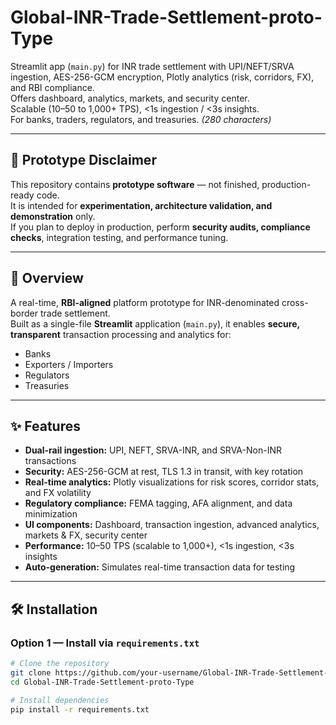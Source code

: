 # Global-INR-Trade-Settlement-proto-Type

Streamlit app (`main.py`) for INR trade settlement with UPI/NEFT/SRVA ingestion, AES-256-GCM encryption, Plotly analytics (risk, corridors, FX), and RBI compliance.  
Offers dashboard, analytics, markets, and security center.  
Scalable (10–50 to 1,000+ TPS), <1s ingestion / <3s insights.  
For banks, traders, regulators, and treasuries. *(280 characters)*

---

## 🚧 Prototype Disclaimer
This repository contains **prototype software** — not finished, production-ready code.  
It is intended for **experimentation, architecture validation, and demonstration** only.  
If you plan to deploy in production, perform **security audits, compliance checks**, integration testing, and performance tuning.

---

## 📖 Overview
A real-time, **RBI-aligned** platform prototype for INR-denominated cross-border trade settlement.  
Built as a single-file **Streamlit** application (`main.py`), it enables **secure, transparent** transaction processing and analytics for:
- Banks
- Exporters / Importers
- Regulators
- Treasuries

---

## ✨ Features
- **Dual-rail ingestion:** UPI, NEFT, SRVA-INR, and SRVA-Non-INR transactions  
- **Security:** AES-256-GCM at rest, TLS 1.3 in transit, with key rotation  
- **Real-time analytics:** Plotly visualizations for risk scores, corridor stats, and FX volatility  
- **Regulatory compliance:** FEMA tagging, AFA alignment, and data minimization  
- **UI components:** Dashboard, transaction ingestion, advanced analytics, markets & FX, security center  
- **Performance:** 10–50 TPS (scalable to 1,000+), <1s ingestion, <3s insights  
- **Auto-generation:** Simulates real-time transaction data for testing  

---

## 🛠 Installation

### Option 1 — Install via `requirements.txt`
```bash
# Clone the repository
git clone https://github.com/your-username/Global-INR-Trade-Settlement-proto-Type.git
cd Global-INR-Trade-Settlement-proto-Type

# Install dependencies
pip install -r requirements.txt

